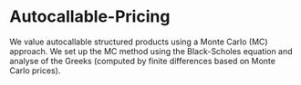 # Autocallable-Pricing
We value autocallable structured products using a Monte Carlo (MC) approach. We set up the MC method using the Black-Scholes equation  and analyse of the Greeks (computed by finite differences based on Monte Carlo prices).

